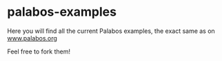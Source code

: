 palabos-examples
================

Here you will find all the current Palabos examples, the exact same as on www.palabos.org

Feel free to fork them!

